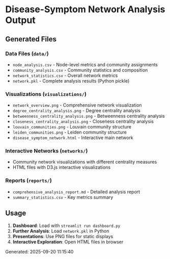 # Disease-Symptom Network Analysis Output

## Generated Files

### Data Files (`data/`)
- `node_analysis.csv` - Node-level metrics and community assignments
- `community_analysis.csv` - Community statistics and composition  
- `network_statistics.csv` - Overall network metrics
- `network.pkl` - Complete analysis results (Python pickle)

### Visualizations (`visualizations/`)
- `network_overview.png` - Comprehensive network visualization
- `degree_centrality_analysis.png` - Degree centrality analysis
- `betweenness_centrality_analysis.png` - Betweenness centrality analysis
- `closeness_centrality_analysis.png` - Closeness centrality analysis
- `louvain_communities.png` - Louvain community structure
- `leiden_communities.png` - Leiden community structure
- `disease_symptom_network.html` - Interactive main network

### Interactive Networks (`networks/`)
- Community network visualizations with different centrality measures
- HTML files with D3.js interactive visualizations

### Reports (`reports/`)
- `comprehensive_analysis_report.md` - Detailed analysis report
- `summary_statistics.csv` - Key metrics summary

## Usage

1. **Dashboard**: Load with `streamlit run dashboard.py`
2. **Further Analysis**: Load `network.pkl` in Python
3. **Presentations**: Use PNG files for static displays
4. **Interactive Exploration**: Open HTML files in browser

Generated: 2025-09-20 11:15:40
